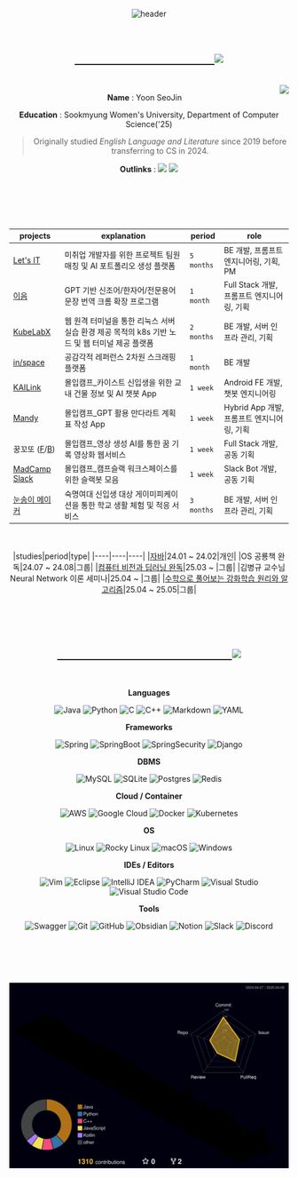 <div align="center">

![header](https://capsule-render.vercel.app/api?type=waving&color=0:7F7FD5,50:86A8E7,100:91EAE4&customColorList=&height=300&section=header&text=🐬&fontSize=90)
</div>
<br>

<h2 align="center">
  
  <a href="https://git.io/typing-svg">
    &emsp;&emsp;&emsp;&emsp;&emsp;&emsp;&emsp;&emsp;&emsp;&emsp;&emsp;&emsp;<img src="https://readme-typing-svg.demolab.com?font=Pacifico&pause=1000&color=8DCCF7&random=false&width=435&lines=%F0%9F%90%AC+Who+am+I%3F">
  </a>
</h2>

<br>
<img align='right' src="http://mazassumnida.wtf/api/v2/generate_badge?boj=yoon0509"> 
<div align="center">

**Name** : Yoon SeoJin

**Education** : Sookmyung Women's University, Department of Computer Science('25)
>Originally studied *English Language and Literature* since 2019 before transferring to CS in 2024.

**Outlinks** : <a href="https://www.notion.so/yoon0509"><img src="https://img.shields.io/badge/Notion-%23000000.svg?style=plastic&logo=notion&logoColor=white"/></a> <a href="https://velog.io/@y00nsj"><img src="https://img.shields.io/badge/velog-20C997.svg?style=plastic&logo=velog&logoColor=white"/></a>
<br>
<br>
<br>
<br>
<br>
<br>


|projects|explanation|period|role|
|----|----|----|----|
|[Let's IT](https://github.com/LetsIT-BE)|미취업 개발자를 위한 프로젝트 팀원 매칭 및 AI 포트폴리오 생성 플랫폼|`5 months`|BE 개발, 프롬프트 엔지니어링, 기획, PM|
|[이음](https://github.com/Y00NSJ/AIF24-2)|GPT 기반 신조어/한자어/전문용어 문장 번역 크롬 확장 프로그램|`1 month`|Full Stack 개발, 프롬프트 엔지니어링, 기획|
|[KubeLabX](https://github.com/KubeLabX)|웹 원격 터미널을 통한 리눅스 서버 실습 환경 제공 목적의 k8s 기반 노드 및 웹 터미널 제공 플랫폼|`2 months`|BE 개발, 서버 인프라 관리, 기획|
|[in/space](https://github.com/2024-2-SOLUX-in-space/inspace-backend)|공감각적 레퍼런스 2차원 스크래핑 플랫폼|`1 month`|BE 개발|
|[KAILink](https://github.com/jmnew03/KAILink)|몰입캠프_카이스트 신입생을 위한 교내 건물 정보 및 AI 챗봇 App|`1 week`|Android FE 개발, 챗봇 엔지니어링|
|[Mandy](https://github.com/Y00NSJ/Mandy_FE_expo)|몰입캠프_GPT 활용 만다라트 계획표 작성 App|`1 week`|Hybrid App 개발, 프롬프트 엔지니어링, 기획|
|꿍꼬또 ([F](https://github.com/Y00NSJ/kkd-FE "레포지토리 바로가기")/[B](https://github.com/Y00NSJ/kkd-BE))|몰입캠프_영상 생성 AI를 통한 꿈 기록 영상화 웹서비스|`1 week`|Full Stack 개발, 공동 기획|
|[MadCamp Slack](https://github.com/KangGunn/Madcamp_Week4)|몰입캠프_캠프슬랙 워크스페이스를 위한 슬랙봇 모음|`1 week`|Slack Bot 개발, 공동 기획|
|[눈송이 메이커](https://github.com/SnowFlakeMaker)|숙명여대 신입생 대상 게이미피케이션을 통한 학교 생활 체험 및 적응 서비스 |`3 months`|BE 개발, 서버 인프라 관리, 기획|


<br><br>
|studies|period|type|
|----|----|----|
|[자바](https://github.com/Y00NSJ/2023-2.Java)|24.01 ~ 24.02|개인|
|OS 공룡책 완독|24.07 ~ 24.08|그룹|
|[컴퓨터 비전과 딥러닝 완독](https://github.com/Y00NSJ/CV-DL)|25.03 ~ |그룹|
|김병규 교수님 Neural Network 이론 세미나|25.04 ~ |그룹|
|[수학으로 풀어보는 강화학습 원리와 알고리즘](https://github.com/Y00NSJ/RL)|25.04 ~ 25.05|그룹|

<br><br><br>

<h2 align="center">
  
  <a href="https://git.io/typing-svg">
&emsp;&emsp;&emsp;&emsp;&emsp;&emsp;&emsp;&emsp;&emsp;&emsp;&emsp;&emsp;&emsp;&emsp;&emsp;<img src="https://readme-typing-svg.demolab.com?font=Pacifico&pause=1000&color=8DCCF7&random=false&width=435&lines=%F0%9F%92%BB+Skills">
  </a>
</h2>
<br>

**Languages**

  ![Java](https://img.shields.io/badge/java-%23ED8B00.svg?style=plastic&logo=openjdk&logoColor=white) ![Python](https://img.shields.io/badge/python-3670A0?style=plastic&logo=python&logoColor=ffdd54) ![C](https://img.shields.io/badge/c-%2300599C.svg?style=plastic&logo=c&logoColor=white) ![C++](https://img.shields.io/badge/c++-%2300599C.svg?style=plastic&logo=c%2B%2B&logoColor=white) ![Markdown](https://img.shields.io/badge/markdown-%23000000.svg?style=plastic&logo=markdown&logoColor=white) ![YAML](https://img.shields.io/badge/yaml-%23ffffff.svg?style=plastic&logo=yaml&logoColor=151515)

**Frameworks**

  ![Spring](https://img.shields.io/badge/spring-%236DB33F.svg?style=plastic&logo=spring&logoColor=white) ![SpringBoot](https://img.shields.io/badge/springboot-6DB33F?style=plastic&logo=springboot&logoColor=white) ![SpringSecurity](https://img.shields.io/badge/springsecurity-6DB33F?style=plastic&logo=springsecurity&logoColor=white) ![Django](https://img.shields.io/badge/django-%23092E20.svg?style=plastic&logo=django&logoColor=white)

**DBMS**

  ![MySQL](https://img.shields.io/badge/mysql-4479A1.svg?style=plastic&logo=mysql&logoColor=white) ![SQLite](https://img.shields.io/badge/sqlite-%2307405e.svg?style=plastic&logo=sqlite&logoColor=white) ![Postgres](https://img.shields.io/badge/postgres-%23316192.svg?style=plastic&logo=postgresql&logoColor=white) ![Redis](https://img.shields.io/badge/redis-%23DD0031.svg?style=plastic&logo=redis&logoColor=white)

**Cloud / Container**

  ![AWS](https://img.shields.io/badge/AWS-%23FF9900.svg?style=plastic&logo=amazon-aws&logoColor=white) ![Google Cloud](https://img.shields.io/badge/GoogleCloud-%234285F4.svg?style=plastic&logo=google-cloud&logoColor=white) ![Docker](https://img.shields.io/badge/docker-%230db7ed.svg?style=plastic&logo=docker&logoColor=white) ![Kubernetes](https://img.shields.io/badge/kubernetes-%23326ce5.svg?style=plastic&logo=kubernetes&logoColor=white)


**OS**

  ![Linux](https://img.shields.io/badge/Linux-FCC624?style=plastic&logo=linux&logoColor=black) ![Rocky Linux](https://img.shields.io/badge/-Rocky%20Linux-%2310B981?style=plastic&logo=rockylinux&logoColor=white) ![macOS](https://img.shields.io/badge/mac%20os-000000?style=plastic&logo=macos&logoColor=F0F0F0) ![Windows](https://img.shields.io/badge/Windows-0078D6?style=plastic&logo=windows&logoColor=white)


**IDEs / Editors**

  ![Vim](https://img.shields.io/badge/VIM-%2311AB00.svg?style=plastic&logo=vim&logoColor=white) ![Eclipse](https://img.shields.io/badge/Eclipse-FE7A16.svg?style=plastic&logo=Eclipse&logoColor=white) ![IntelliJ IDEA](https://img.shields.io/badge/IntelliJIDEA-000000.svg?style=plastic&logo=intellij-idea&logoColor=white) ![PyCharm](https://img.shields.io/badge/pycharm-143?style=plastic&logo=pycharm&logoColor=black&color=black&labelColor=green) ![Visual Studio](https://img.shields.io/badge/Visual%20Studio-5C2D91.svg?style=plastic&logo=visual-studio&logoColor=white) ![Visual Studio Code](https://img.shields.io/badge/Visual%20Studio%20Code-0078d7.svg?style=plastic&logo=visual-studio-code&logoColor=white)


**Tools**

  ![Swagger](https://img.shields.io/badge/-Swagger-%23Clojure?style=plastic&logo=swagger&logoColor=white) ![Git](https://img.shields.io/badge/git-%23F05033.svg?style=plastic&logo=git&logoColor=white) ![GitHub](https://img.shields.io/badge/github-%23121011.svg?style=plastic&logo=github&logoColor=white)
  ![Obsidian](https://img.shields.io/badge/Obsidian-%23483699.svg?style=plastic&logo=obsidian&logoColor=white) ![Notion](https://img.shields.io/badge/Notion-%23000000.svg?style=plastic&logo=notion&logoColor=white)  ![Slack](https://img.shields.io/badge/Slack-4A154B?style=plastic&logo=slack&logoColor=white) ![Discord](https://img.shields.io/badge/Discord-%235865F2.svg?style=plastic&logo=discord&logoColor=white) 
</div>

<br>
<br>
<br>
<h2></h2>

![](./profile-3d-contrib/profile-night-rainbow.svg)

<!-- badges -->


<!-- links -->



<!--
**Y00NSJ/Y00NSJ** is a ✨ _special_ ✨ repository because its `README.md` (this file) appears on your GitHub profile.

Here are some ideas to get you started:

- 🔭 I’m currently working on ...
- 🌱 I’m currently learning ...
- 👯 I’m looking to collaborate on ...
- 🤔 I’m looking for help with ...
- 💬 Ask me about ...
- 📫 How to reach me: ...
- 😄 Pronouns: ...
- ⚡ Fun fact: ...
-->
